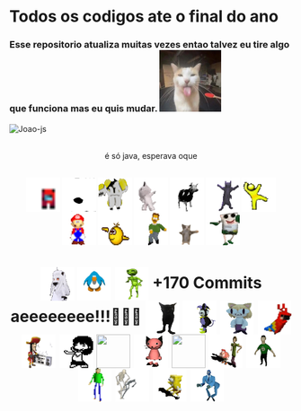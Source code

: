 # Todos os codigos ate o final do ano

<h3>Esse repositorio atualiza muitas vezes entao talvez eu tire algo que funciona mas eu quis mudar. <img height="110" width="110" src="https://github.com/joaoguilherme000/meme/blob/master/bleh.jpg">  </h3>

<div align="center" style="display: inline">
  <img style="display: inline;" align="center" alt="Joao-js" height="75" width="75" src="https://raw.githubusercontent.com/jmnote/z-icons/master/svg/java.svg">
</div>
  <p align="center"><br>é só java, esperava oque</p>

<div style="display: block"><br>
  <div style="display: block" align="center">
    <img align="center" height="60" width="60" src="https://github.com/joaoguilherme000/meme/blob/master/danca.gif">
    <img align="center" height="60" width="60" src="https://github.com/joaoguilherme000/meme/blob/master/danca1.gif">
    <img align="center" height="60" width="60" src="https://github.com/joaoguilherme000/meme/blob/master/danca2.gif">
    <img align="center" height="60" width="60" src="https://github.com/joaoguilherme000/meme/blob/master/danca3.gif">
    <img align="center" height="60" width="60" src="https://github.com/joaoguilherme000/meme/blob/master/danca4.gif">
    <img align="center" height="60" width="60" src="https://github.com/joaoguilherme000/meme/blob/master/danca5.gif">
    <img align="center" height="60" width="60" src="https://github.com/joaoguilherme000/meme/blob/master/danca6.gif">
    <img align="center" height="60" width="60" src="https://github.com/joaoguilherme000/meme/blob/master/danca7.gif">
    <img align="center" height="60" width="60" src="https://github.com/joaoguilherme000/meme/blob/master/danca8.gif">
    <img align="center" height="60" width="60" src="https://github.com/joaoguilherme000/meme/blob/master/danca9.gif">
    <img align="center" height="60" width="60" src="https://github.com/joaoguilherme000/meme/blob/master/danca10.gif">
    <picture><img align="center" height="60" width="60" src="https://github.com/joaoguilherme000/meme/blob/master/danca11.gif"></picture>
  </div>

<h1 align="center">

<picture><img align="center" height="60" width="60" src="https://github.com/joaoguilherme000/meme/blob/master/danca12.gif"></picture>
<picture><img align="center" height="60" width="60" src="https://github.com/joaoguilherme000/meme/blob/master/danca13.gif"></picture>
<picture><img align="center" height="60" width="60" src="https://github.com/joaoguilherme000/meme/blob/master/danca14.gif"></picture>
  +170 Commits aeeeeeeee!!!🎉🎉🎉
<picture><img align="center" height="60" width="60" src="https://github.com/joaoguilherme000/meme/blob/master/danca16.gif"></picture>
<picture><img align="center" height="60" width="60" src="https://github.com/joaoguilherme000/meme/blob/master/danca17.gif"></picture>
<picture><img align="center" height="60" width="60" src="https://github.com/joaoguilherme000/meme/blob/master/danca18.gif"></picture>
<picture><img align="center" height="60" width="60" src="https://github.com/joaoguilherme000/meme/blob/master/danca19.gif"></picture>
<picture><img align="center" height="60" width="60" src="https://github.com/joaoguilherme000/meme/blob/master/danca20.gif"></picture>
<picture><img align="center" height="60" width="60" src="https://github.com/joaoguilherme000/meme/blob/master/danca21.gif"></picture>
<picture><img align="center" height="60" width="60" src="https://github.com/joaoguilherme000/meme/blob/master/danca22.gif"></picture>
<picture><img align="center" height="60" width="60" src="https://github.com/joaoguilherme000/meme/blob/master/danca23.gif"></picture>
<picture><img align="center" height="60" width="60" src="https://github.com/joaoguilherme000/meme/blob/master/danca24.gif"></picture>
<picture><img align="center" height="60" width="60" src="https://github.com/joaoguilherme000/meme/blob/master/danca25.gif"></picture>
<picture><img align="center" height="60" width="60" src="https://github.com/joaoguilherme000/meme/blob/master/danca26.gif"></picture>
<picture><img align="center" height="60" width="60" src="https://github.com/joaoguilherme000/meme/blob/master/danca27.gif"></picture>
<picture><img align="center" height="60" width="60" src="https://github.com/joaoguilherme000/meme/blob/master/danca28.gif"></picture>
<picture><img align="center" height="60" width="60" src="https://github.com/joaoguilherme000/meme/blob/master/danca29.gif"></picture>
<picture><img align="center" height="60" width="60" src="https://github.com/joaoguilherme000/meme/blob/master/danca30.gif"></picture>
</h1>
</div>
